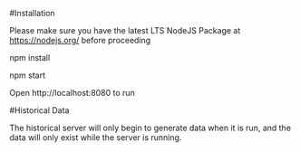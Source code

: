 #Installation

Please make sure you have the latest LTS NodeJS Package at https://nodejs.org/ before proceeding

npm install

npm start

Open http://localhost:8080 to run

#Historical Data

The historical server will only begin to generate data when it is run, and the data will only exist while the server is running.

